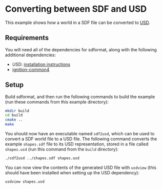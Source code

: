 # Converting between SDF and USD

This example shows how a world in a SDF file can be converted to [USD](https://graphics.pixar.com/usd/release/index.html).

## Requirements

You will need all of the dependencies for sdformat, along with the following additional dependencies:
* USD: [installation instructions](https://github.com/PixarAnimationStudios/USD/blob/release/README.md#getting-and-building-the-code)
* [ignition-common4](https://github.com/ignitionrobotics/ign-common)

## Setup

Build sdformat, and then run the following commands to build the example (run these commands from this example directory):
```bash
mkdir build
cd build
cmake ..
make
```

You should now have an executable named `sdf2usd`, which can be used to convert a SDF world file to a USD file.
The following command converts the example `shapes.sdf` file to its USD representation, stored in a file called `shapes.usd` (run this command from the `build` directory):
```bash
./sdf2usd ../shapes.sdf shapes.usd
```

You can now view the contents of the generated USD file with `usdview` (this should have been installed when setting up the USD dependency):
```bash
usdview shapes.usd
```
